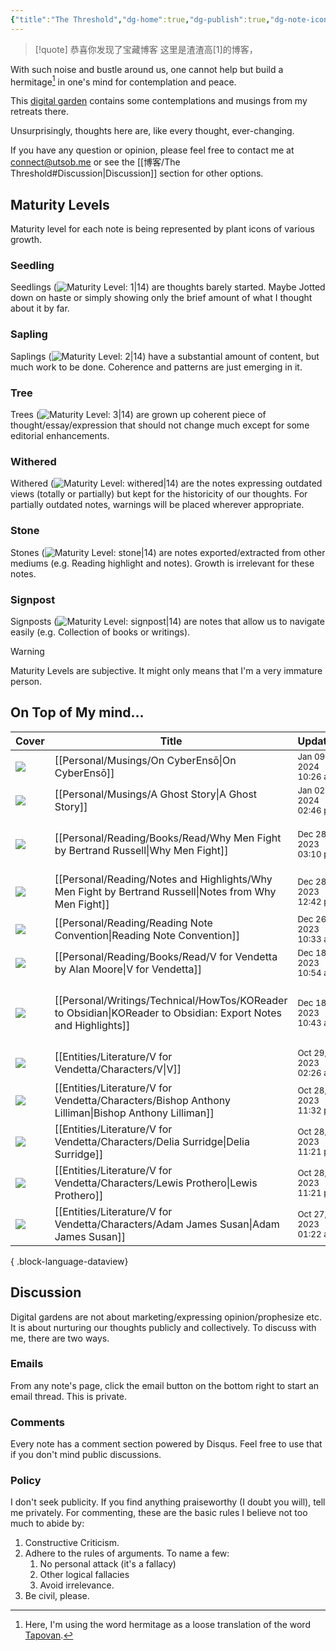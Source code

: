```yaml
---
{"title":"The Threshold","dg-home":true,"dg-publish":true,"dg-note-icon":"signpost","dg-pinned":true,"dg-hide-in-graph":true,"cssClasses":["cards","cards-cols-3","cards-cover","cards-cover-no-border","cards-title-hide-icons"],"dg-metatags":{"description":"Utsob's Digital Garden","og:description":"Utsob's Digital Garden"},"created":"2023-01-02T21:30:15+06:00","updated":"2023-06-25T16:59:25+06:00","permalink":"/博客/The Threshold/","metatags":{"description":"Utsob's Digital Garden","og:description":"Utsob's Digital Garden"},"hideInGraph":true,"pinned":true,"contentClasses":"cards cards-cols-3 cards-cover cards-cover-no-border cards-title-hide-icons","tags":["gardenEntry","gardenEntry"],"dgPassFrontmatter":true,"noteIcon":"signpost"}
---
```



> [!quote] 恭喜你发现了宝藏博客
> 这里是渣渣高[1]的博客，




With such noise and bustle around us, one cannot help but build a hermitage[^1] in one's mind for contemplation and peace.

This [digital garden](https://cagrimmett.com/notes/2020/11/08/what-are-digital-gardens/) contains some contemplations and musings from my retreats there.

Unsurprisingly, thoughts here are, like every thought, ever-changing.

If you have any question or opinion, please feel free to contact me at [connect@utsob.me](mailto:connect@utsob.me) or see the [[博客/The Threshold#Discussion\|Discussion]] section for other options.

## Maturity Levels
Maturity level for each note is being represented by plant icons of various growth.

### Seedling
Seedlings (![Maturity Level: 1|14](https://hermitage.utsob.me/img/tree-1.svg)) are thoughts barely started. Maybe Jotted down on haste or simply showing only the brief amount of what I thought about it by far.

### Sapling
Saplings (![Maturity Level: 2|14](https://hermitage.utsob.me/img/tree-2.svg)) have a substantial amount of content, but much work to be done. Coherence and patterns are just emerging in it.

### Tree
Trees (![Maturity Level: 3|14](https://hermitage.utsob.me/img/tree-3.svg)) are grown up coherent piece of thought/essay/expression that should not change much except for some editorial enhancements.

### Withered
Withered (![Maturity Level: withered|14](https://hermitage.utsob.me/img/withered.svg)) are the notes expressing outdated views (totally or partially) but kept for the historicity of our thoughts. For partially outdated notes, warnings will be placed wherever appropriate.

### Stone
Stones (![Maturity Level: stone|14](https://hermitage.utsob.me/img/stone.svg)) are notes exported/extracted from other mediums (e.g. Reading highlight and notes). Growth is irrelevant for these notes.

### Signpost
Signposts (![Maturity Level: signpost|14](https://hermitage.utsob.me/img/signpost.svg)) are notes that allow us to navigate easily (e.g. Collection of books or writings).

> [!Warning] 
> Maturity Levels are subjective. It might only means that I'm a very immature person.


## On Top of My mind…
| Cover                                                            | Title                                                                                                             | Updated                                                              | Created                                                              | Tags                                      | Inset                                                                                                                                        |
| ---------------------------------------------------------------- | ----------------------------------------------------------------------------------------------------------------- | -------------------------------------------------------------------- | -------------------------------------------------------------------- | ----------------------------------------- | -------------------------------------------------------------------------------------------------------------------------------------------- |
| <img src='https://hermitage.utsob.me/img/3-cover-card.jpg'/>     | [[Personal/Musings/On CyberEnsō\|On CyberEnsō]]                                                                | <i icon-name=calendar-clock></i><small>Jan 09, 2024 10:26 am</small> | <i icon-name=calendar-plus></i><small>Feb 07, 2023 10:56 am</small>  | #generative-art #art                      | <img class=inset-cover src=''/>                                                                                                              |
| <img src='https://hermitage.utsob.me/img/3-cover-card.jpg'/>     | [[Personal/Musings/A Ghost Story\|A Ghost Story]]                                                              | <i icon-name=calendar-clock></i><small>Jan 02, 2024 02:46 pm</small> | <i icon-name=calendar-plus></i><small>Dec 17, 2023 08:11 pm</small>  | #politics                                 | <img class=inset-cover src=''/>                                                                                                              |
| <img src='https://hermitage.utsob.me/img/2-cover-card.jpg'/>     | [[Personal/Reading/Books/Read/Why Men Fight by Bertrand Russell\|Why Men Fight]]                               | <i icon-name=calendar-clock></i><small>Dec 28, 2023 03:10 pm</small> | <i icon-name=calendar-plus></i><small>Dec 23, 2023 03:30 pm</small>  | #book #Philosophy #sociology #politics    | <img class=inset-cover src='https://books.google.com/books/publisher/content/images/frontcover/yq2MAgAAQBAJ?fife=w600-h900&source=gbs_api'/> |
| <img src='https://hermitage.utsob.me/img/stone-cover-card.jpg'/> | [[Personal/Reading/Notes and Highlights/Why Men Fight by Bertrand Russell\|Notes from Why Men Fight]]          | <i icon-name=calendar-clock></i><small>Dec 28, 2023 12:42 pm</small> | <i icon-name=calendar-plus></i><small>Dec 28, 2023 12:14 pm</small>  |                                           | <img class=inset-cover src=''/>                                                                                                              |
| <img src='https://hermitage.utsob.me/img/3-cover-card.jpg'/>     | [[Personal/Reading/Reading Note Convention\|Reading Note Convention]]                                          | <i icon-name=calendar-clock></i><small>Dec 26, 2023 10:33 am</small> | <i icon-name=calendar-plus></i><small>Jan 31, 2023 12:41 am</small>  | #reading-convention                       | <img class=inset-cover src=''/>                                                                                                              |
| <img src='https://hermitage.utsob.me/img/2-cover-card.jpg'/>     | [[Personal/Reading/Books/Read/V for Vendetta by Alan Moore\|V for Vendetta]]                                   | <i icon-name=calendar-clock></i><small>Dec 18, 2023 10:54 am</small> | <i icon-name=calendar-plus></i><small>Sept 30, 2017 12:00 am</small> | #bestreads                                | <img class=inset-cover src='https://books.google.com/books/publisher/content/images/frontcover/efPjAAAAQBAJ?fife=w600-h900&source=gbs_api'/> |
| <img src='https://hermitage.utsob.me/img/3-cover-card.jpg'/>     | [[Personal/Writings/Technical/HowTos/KOReader to Obsidian\|KOReader to Obsidian: Export Notes and Highlights]] | <i icon-name=calendar-clock></i><small>Dec 18, 2023 10:43 am</small> | <i icon-name=calendar-plus></i><small>Sept 10, 2023 02:38 pm</small> | #koreader #obsidian #how-to #notes-export | <img class=inset-cover src=''/>                                                                                                              |
| <img src='https://hermitage.utsob.me/img/2-cover-card.jpg'/>     | [[Entities/Literature/V for Vendetta/Characters/V\|V]]                                                         | <i icon-name=calendar-clock></i><small>Oct 29, 2023 02:26 am</small> | <i icon-name=calendar-plus></i><small>Oct 25, 2023 11:18 am</small>  | #VforVendetta                             | <img class=inset-cover src=''/>                                                                                                              |
| <img src='https://hermitage.utsob.me/img/2-cover-card.jpg'/>     | [[Entities/Literature/V for Vendetta/Characters/Bishop Anthony Lilliman\|Bishop Anthony Lilliman]]             | <i icon-name=calendar-clock></i><small>Oct 28, 2023 11:32 pm</small> | <i icon-name=calendar-plus></i><small>Oct 26, 2023 12:46 pm</small>  | #VforVendetta                             | <img class=inset-cover src=''/>                                                                                                              |
| <img src='https://hermitage.utsob.me/img/1-cover-card.jpg'/>     | [[Entities/Literature/V for Vendetta/Characters/Delia Surridge\|Delia Surridge]]                               | <i icon-name=calendar-clock></i><small>Oct 28, 2023 11:21 pm</small> | <i icon-name=calendar-plus></i><small>Oct 28, 2023 11:15 pm</small>  | #VforVendetta                             | <img class=inset-cover src=''/>                                                                                                              |
| <img src='https://hermitage.utsob.me/img/2-cover-card.jpg'/>     | [[Entities/Literature/V for Vendetta/Characters/Lewis Prothero\|Lewis Prothero]]                               | <i icon-name=calendar-clock></i><small>Oct 28, 2023 11:21 pm</small> | <i icon-name=calendar-plus></i><small>Oct 26, 2023 12:16 pm</small>  | #VforVendetta                             | <img class=inset-cover src=''/>                                                                                                              |
| <img src='https://hermitage.utsob.me/img/1-cover-card.jpg'/>     | [[Entities/Literature/V for Vendetta/Characters/Adam James Susan\|Adam James Susan]]                           | <i icon-name=calendar-clock></i><small>Oct 27, 2023 01:22 am</small> | <i icon-name=calendar-plus></i><small>Oct 26, 2023 12:29 pm</small>  | #VforVendetta                             | <img class=inset-cover src=''/>                                                                                                              |

{ .block-language-dataview}
## Discussion
Digital gardens are not about marketing/expressing opinion/prophesize etc. It is about nurturing our thoughts publicly and collectively. To discuss with me, there are two ways.

### Emails
From any note's page, click the email button on the bottom right to start an email thread. This is private.

### Comments
Every note has a comment section powered by Disqus. Feel free to use that if you don't mind public discussions.

### Policy
I don't seek publicity. If you find anything praiseworthy (I doubt you will), tell me privately. For commenting, these are the basic rules I believe not too much to abide by:
1. Constructive Criticism.
2. Adhere to the rules of arguments. To name a few:
    1. No personal attack (it's a fallacy)
    2. Other logical fallacies
    3. Avoid irrelevance.
3. Be civil, please.

[^1]: Here, I'm using the word hermitage as a loose translation of the word [Tapovan](https://en.wikipedia.org/wiki/Tapovan).